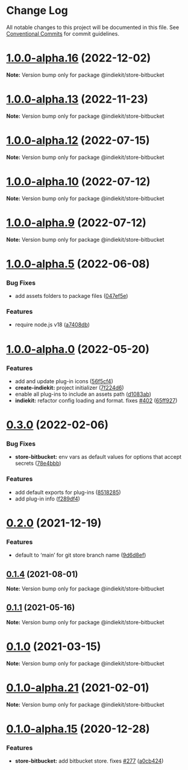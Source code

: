# Change Log

All notable changes to this project will be documented in this file.
See [Conventional Commits](https://conventionalcommits.org) for commit guidelines.

# [1.0.0-alpha.16](https://github.com/getindiekit/indiekit/compare/v1.0.0-alpha.15...v1.0.0-alpha.16) (2022-12-02)

**Note:** Version bump only for package @indiekit/store-bitbucket

# [1.0.0-alpha.13](https://github.com/getindiekit/indiekit/compare/v1.0.0-alpha.12...v1.0.0-alpha.13) (2022-11-23)

**Note:** Version bump only for package @indiekit/store-bitbucket

# [1.0.0-alpha.12](https://github.com/getindiekit/indiekit/compare/v1.0.0-alpha.11...v1.0.0-alpha.12) (2022-07-15)

**Note:** Version bump only for package @indiekit/store-bitbucket

# [1.0.0-alpha.10](https://github.com/getindiekit/indiekit/compare/v1.0.0-alpha.9...v1.0.0-alpha.10) (2022-07-12)

**Note:** Version bump only for package @indiekit/store-bitbucket

# [1.0.0-alpha.9](https://github.com/getindiekit/indiekit/compare/v1.0.0-alpha.8...v1.0.0-alpha.9) (2022-07-12)

**Note:** Version bump only for package @indiekit/store-bitbucket

# [1.0.0-alpha.5](https://github.com/getindiekit/indiekit/compare/v1.0.0-alpha.4...v1.0.0-alpha.5) (2022-06-08)

### Bug Fixes

- add assets folders to package files ([047ef5e](https://github.com/getindiekit/indiekit/commit/047ef5e8fa23f14858bd0b9ecf442d45501dfc25))

### Features

- require node.js v18 ([a7408db](https://github.com/getindiekit/indiekit/commit/a7408db7c3430cf51b76e793c5718245a7cae03c))

# [1.0.0-alpha.0](https://github.com/getindiekit/indiekit/compare/v0.3.0...v1.0.0-alpha.0) (2022-05-20)

### Features

- add and update plug-in icons ([56f5cf4](https://github.com/getindiekit/indiekit/commit/56f5cf46d741b96a0b3a4a3a2d47af419637fead))
- **create-indiekit:** project initializer ([7f224d6](https://github.com/getindiekit/indiekit/commit/7f224d6f88bca5a4bd7006e0cc97aed8cd49510b))
- enable all plug-ins to include an assets path ([d1083ab](https://github.com/getindiekit/indiekit/commit/d1083ab55e60a607377d7e3f3ca70c269637f770))
- **indiekit:** refactor config loading and format. fixes [#402](https://github.com/getindiekit/indiekit/issues/402) ([65ff927](https://github.com/getindiekit/indiekit/commit/65ff9273062cdeccda35a20aa2b24cf812e93111))

# [0.3.0](https://github.com/getindiekit/indiekit/compare/v0.2.0...v0.3.0) (2022-02-06)

### Bug Fixes

- **store-bitbucket:** env vars as default values for options that accept secrets ([78e4bbb](https://github.com/getindiekit/indiekit/commit/78e4bbbb3a3812aa9196b6d4c1bcd4bc011807b0))

### Features

- add default exports for plug-ins ([8518285](https://github.com/getindiekit/indiekit/commit/85182856c93bb733bd98f2f221c529ca299869b8))
- add plug-in info ([f289df4](https://github.com/getindiekit/indiekit/commit/f289df4dec1851b1ea45233b9f24c9a0c58091ee))

# [0.2.0](https://github.com/getindiekit/indiekit/compare/v0.1.4...v0.2.0) (2021-12-19)

### Features

- default to ‘main’ for git store branch name ([9d6d8ef](https://github.com/getindiekit/indiekit/commit/9d6d8efd9366e19685da6e8526e36f6af3fe6678))

## [0.1.4](https://github.com/getindiekit/indiekit/compare/v0.1.3...v0.1.4) (2021-08-01)

**Note:** Version bump only for package @indiekit/store-bitbucket

## [0.1.1](https://github.com/getindiekit/indiekit/compare/v0.1.0...v0.1.1) (2021-05-16)

**Note:** Version bump only for package @indiekit/store-bitbucket

# [0.1.0](https://github.com/getindiekit/indiekit/compare/v0.1.0-alpha.23...v0.1.0) (2021-03-15)

**Note:** Version bump only for package @indiekit/store-bitbucket

# [0.1.0-alpha.21](https://github.com/getindiekit/indiekit/compare/v0.1.0-alpha.20...v0.1.0-alpha.21) (2021-02-01)

**Note:** Version bump only for package @indiekit/store-bitbucket

# [0.1.0-alpha.15](https://github.com/getindiekit/indiekit/compare/v0.1.0-alpha.14...v0.1.0-alpha.15) (2020-12-28)

### Features

- **store-bitbucket:** add bitbucket store. fixes [#277](https://github.com/getindiekit/indiekit/issues/277) ([a0cb424](https://github.com/getindiekit/indiekit/commit/a0cb4249ef26c3846078844fc5eba65dc40b6bb7))

